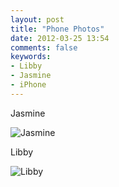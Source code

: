 ```yaml
---
layout: post
title: "Phone Photos"
date: 2012-03-25 13:54
comments: false
keywords: 
- Libby
- Jasmine
- iPhone
---
```

Jasmine



![Jasmine](http://media.eick.us/media/photographs/2012/2012-03-25/Random-2.jpg)


Libby




![Libby](http://media.eick.us/media/photographs/2012/2012-03-25/Random-1.jpg)
